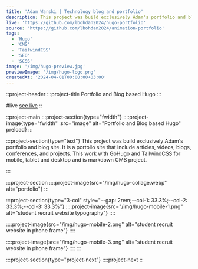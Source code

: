 ```yaml
---
title: 'Adam Warski | Technology blog and portfolio'
description: This project was build exclusively Adam's portfolio and blog site. It is a portolio site that include articles, videos, blogs, conferences, and projects.
live: 'https://github.com/lbohdan2024/hugo-portfolio'
source: 'https://github.com/lbohdan2024/animation-portfolio'
tags:
  - 'Hugo'
  - 'CMS'
  - 'TailwindCSS'
  - 'SEO'
  - 'SCSS'
image: '/img/hugo-preview.jpg'
previewImage: '/img/hugo-logo.png'
createdAt: '2024-04-01T00:00:00+03:00'
---
```


::project-header
:::project-title
Portfolio and Blog based Hugo
:::

#live
[see live](https://github.com/lbohdan2024/hugo-portfolio)
::

::project-main
:::project-section{type="fwidth"}
::::project-image{type="fwidth" :src="image" alt="Portfolio and Blog based Hugo" preload}
:::

:::project-section{type="text"}
This project was build exclusively Adam's portfolio and blog site. It is a portolio site that include articles, videos, blogs, conferences, and projects. This work with GoHugo and TailwindCSS for mobile, tablet and desktop and is markdown CMS project.

:::

:::project-section
::::project-image{src="/img/hugo-collage.webp" alt="portfolio"}
:::

:::project-section{type="3-col" style="--gap: 2rem;--col-1: 33.3%;--col-2: 33.3%;--col-3: 33.3%"}
::::project-image{src="/img/hugo-mobile-1.png" alt="student recruit website typography"}
::::

::::project-image{src="/img/hugo-mobile-2.png" alt="student recruit website in phone frame"}
::::

::::project-image{src="/img/hugo-mobile-3.png" alt="student recruit website in phone frame"}
::::
:::

:::project-section{type="project-next"}
::::project-next
::
